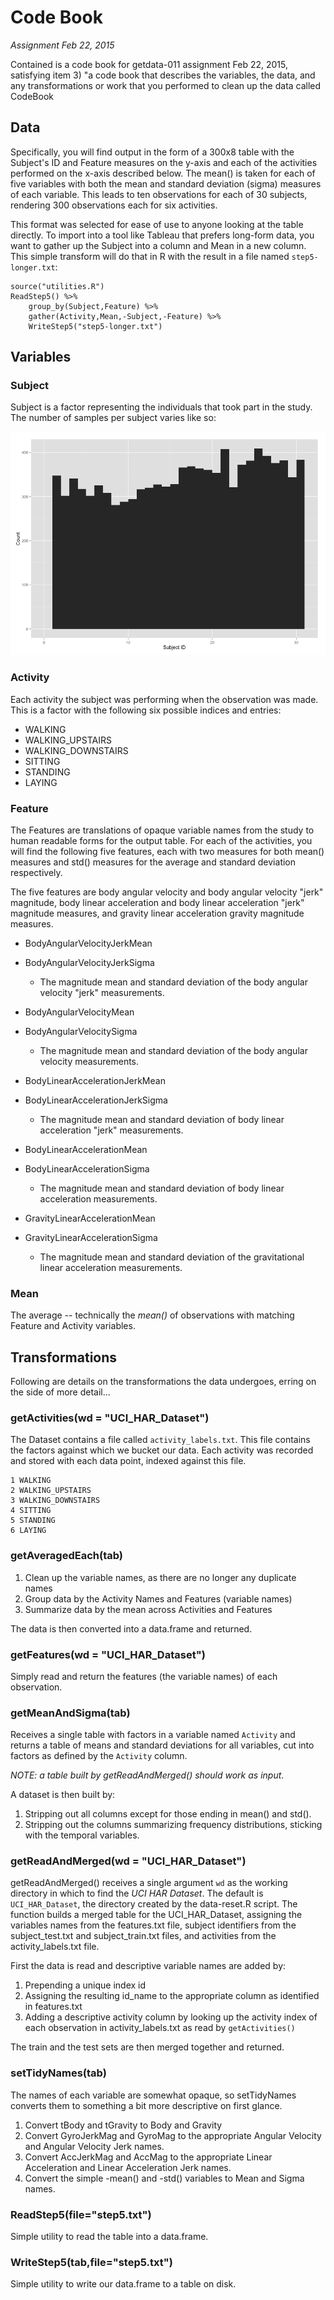 # Code Book
*Assignment Feb 22, 2015*

Contained is a code book for getdata-011 assignment Feb 22, 2015, satisfying
item 3) "a code book that describes the variables, the data, and any
transformations or work that you performed to clean up the data called
CodeBook

## Data

Specifically, you will find output in the form of a 300x8 table with the Subject's ID and Feature measures on the y-axis and each of the activities performed on the x-axis described below. The mean() is taken for each of five variables with both the mean and standard deviation (sigma) measures of each variable. This leads to ten observations for each of 30 subjects, rendering 300 observations each for six activities.

This format was selected for ease of use to anyone looking at the table directly. To import into a tool like Tableau that prefers long-form data, you want to gather up the Subject into a column and Mean in a new column. This simple transform will do that in R with the result in a file named `step5-longer.txt`:

	source("utilities.R")
	ReadStep5() %>%
    	group_by(Subject,Feature) %>%
    	gather(Activity,Mean,-Subject,-Feature) %>%
    	WriteStep5("step5-longer.txt")

## Variables

### Subject

Subject is a factor representing the individuals that took part in the study. The number of samples per subject varies like so:

!["samplesPerSubject"](sampPerSubject.png)

### Activity

Each activity the subject was performing when the observation was made. This is a factor with the following six possible indices and entries:

* WALKING
* WALKING_UPSTAIRS
* WALKING_DOWNSTAIRS
* SITTING
* STANDING
* LAYING

### Feature

The Features are translations of opaque variable names from the study to human readable forms for the output table. For each of the activities, you will find the following five features, each with two measures for both mean() measures and std() measures for the average and standard deviation respectively.

The five features are body angular velocity and body angular velocity "jerk" magnitude, body linear acceleration and body linear acceleration "jerk" magnitude measures, and gravity linear acceleration gravity magnitude measures.

* BodyAngularVelocityJerkMean
* BodyAngularVelocityJerkSigma
	- The magnitude mean and standard deviation of the body angular velocity "jerk" measurements.

* BodyAngularVelocityMean
* BodyAngularVelocitySigma
	- The magnitude mean and standard deviation of the body angular velocity measurements.

* BodyLinearAccelerationJerkMean
* BodyLinearAccelerationJerkSigma
	- The magnitude mean and standard deviation of body linear acceleration "jerk" measurements.

* BodyLinearAccelerationMean
* BodyLinearAccelerationSigma
	- The magnitude mean and standard deviation of body linear acceleration measurements.

* GravityLinearAccelerationMean
* GravityLinearAccelerationSigma
	- The magnitude mean and standard deviation of the gravitational linear acceleration measurements.


### Mean

The average -- technically the *mean()* of observations with matching Feature and Activity variables.


## Transformations

Following are details on the transformations the data undergoes, erring on the side of more detail...

### getActivities(wd = "UCI_HAR_Dataset")

The Dataset contains a file called `activity_labels.txt`. This file contains the factors against which we bucket our data. Each activity was recorded and stored with each data point, indexed against this file.

    1 WALKING
    2 WALKING_UPSTAIRS
    3 WALKING_DOWNSTAIRS
    4 SITTING
    5 STANDING
    6 LAYING

### getAveragedEach(tab)

1. Clean up the variable names, as there are no longer any duplicate names
1. Group data by the Activity Names and Features (variable names)
1. Summarize data by the mean across Activities and Features

The data is then converted into a data.frame and returned.

### getFeatures(wd = "UCI_HAR_Dataset")

Simply read and return the features (the variable names) of each observation.

### getMeanAndSigma(tab)

Receives a single table with factors in a variable named `Activity` and returns a table of means and standard deviations for all variables, cut into factors as defined by the `Activity` column.

*NOTE: a table built by getReadAndMerged() should work as input*.

A dataset is then built by:

1. Stripping out all columns except for those ending in mean() and std(). 
1. Stripping out the columns summarizing frequency distributions, sticking with the temporal variables.

### getReadAndMerged(wd = "UCI_HAR_Dataset")

getReadAndMerged() receives a single argument `wd` as the working directory in which to find the *UCI HAR Dataset*. The default is `UCI_HAR_Dataset`, the directory created by the data-reset.R script. The function builds a merged table for the UCI_HAR_Dataset, assigning the variables names from the features.txt file, subject identifiers from the subject_test.txt and subject_train.txt files, and activities from the activity_labels.txt file.

First the data is read and descriptive variable names are added by:

1. Prepending a unique index id
1. Assigning the resulting id_name to the appropriate column as identified in features.txt
1. Adding a descriptive activity column by looking up the activity index of each observation in activity_labels.txt as read by `getActivities()`

The train and the test sets are then merged together and returned.

### setTidyNames(tab)

The names of each variable are somewhat opaque, so setTidyNames converts them to something a bit more descriptive on first glance.

1. Convert tBody and tGravity to Body and Gravity
1. Convert GyroJerkMag and GyroMag to the appropriate Angular Velocity and Angular Velocity Jerk names.
1. Convert AccJerkMag and AccMag to the appropriate Linear Acceleration and Linear Acceleration Jerk names.
1. Convert the simple -mean() and -std() variables to Mean and Sigma names.

### ReadStep5(file="step5.txt")

Simple utility to read the table into a data.frame.

### WriteStep5(tab,file="step5.txt")

Simple utility to write our data.frame to a table on disk.


